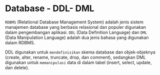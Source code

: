 # Database - DDL- DML

`RDBMS` (Relational Database Management System) adalah jenis sistem manajemen database yang berbasis relasional dan populer digunakan dalam pengembangan aplikasi. `DDL` (Data Definition Language) dan `DML` (Data Manipulation Language) adalah dua jenis bahasa yang digunakan dalam RDBMS.

DDL digunakan untuk `mendefinisikan` skema database dan objek-objeknya (create, alter, rename, truncate, drop, dan comment), sedangkan DML digunakan untuk `memanipulasi` data di dalam tabel (insert, select, update, dan delete).
